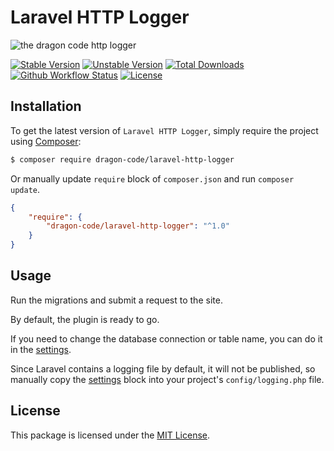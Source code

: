 # Laravel HTTP Logger

![the dragon code http logger](https://preview.dragon-code.pro/the-dragon-code/http-logger.svg?brand=laravel)

[![Stable Version][badge_stable]][link_packagist]
[![Unstable Version][badge_unstable]][link_packagist]
[![Total Downloads][badge_downloads]][link_packagist]
[![Github Workflow Status][badge_build]][link_build]
[![License][badge_license]][link_license]


## Installation

To get the latest version of `Laravel HTTP Logger`, simply require the project using [Composer](https://getcomposer.org):

```bash
$ composer require dragon-code/laravel-http-logger
```

Or manually update `require` block of `composer.json` and run `composer update`.

```json
{
    "require": {
        "dragon-code/laravel-http-logger": "^1.0"
    }
}
```

## Usage

Run the migrations and submit a request to the site.

By default, the plugin is ready to go.

If you need to change the database connection or table name, you can do it in the [settings](config/logging.php).

Since Laravel contains a logging file by default, it will not be published, so manually copy the [settings](config/logging.php) block into your project's `config/logging.php` file.

## License

This package is licensed under the [MIT License](LICENSE).


[badge_build]:          https://img.shields.io/github/workflow/status/TheDragonCode/laravel-http-logger/phpunit?style=flat-square

[badge_downloads]:      https://img.shields.io/packagist/dt/dragon-code/laravel-http-logger.svg?style=flat-square

[badge_license]:        https://img.shields.io/packagist/l/dragon-code/laravel-http-logger.svg?style=flat-square

[badge_stable]:         https://img.shields.io/github/v/release/TheDragonCode/laravel-http-logger?label=stable&style=flat-square

[badge_unstable]:       https://img.shields.io/badge/unstable-dev--main-orange?style=flat-square

[link_build]:           https://github.com/TheDragonCode/laravel-http-logger/actions

[link_license]:         LICENSE

[link_packagist]:       https://packagist.org/packages/dragon-code/laravel-http-logger
